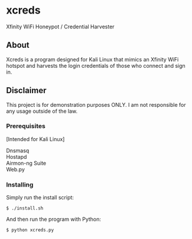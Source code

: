 # xcreds

Xfinity WiFi Honeypot / Credential Harvester

## About

Xcreds is a program designed for Kali Linux that mimics an Xfinity WiFi hotspot and harvests the login credentials of those who connect and sign in.

## Disclaimer

This project is for demonstration purposes ONLY. I am not responsible for any usage outside of the law.

### Prerequisites

[Intended for Kali Linux]  

Dnsmasq  
Hostapd  
Airmon-ng Suite  
Web.py  

### Installing

Simply run the install script:

```
$ ./install.sh
```

And then run the program with Python:

```
$ python xcreds.py
```

